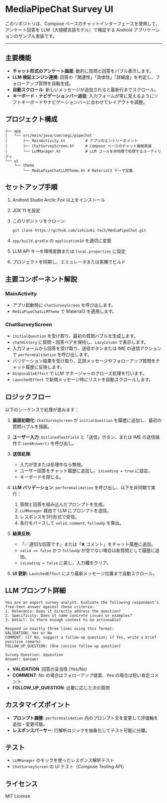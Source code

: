 # MediaPipeChat Survey UI

このリポジトリは、Compose ベースのチャットインターフェースを使用して、アンケート回答を LLM（大規模言語モデル）で検証する Android アプリケーションのサンプル実装です。

---

## 主要機能

* **チャット形式のアンケート画面**: 動的に質問と回答をバブル表示します。
* **LLM 検証エンジン連携**: 回答の「関連性」「具体性」「詳細度」を判定し、フォローアップ質問を自動生成。
* **自動スクロール**: 新しいメッセージが追加されると最新行までスクロール。
* **キーボード・ナビゲーションバー追従**: 入力フォームが常に見えるようにソフトキーボードやナビゲーションバーに合わせてレイアウトを調整。

## プロジェクト構成

```
├── app
│   └── src/main/java/com/negi/pipechat
│       ├── MainActivity.kt         # アプリのエントリーポイント
│       ├── ChatSurveyScreen.kt     # Compose ベースのチャット画面実装
│       └── LLMManager.kt           # LLM コールを非同期で処理するユーティリティ
└── ui
    └── theme
        └── MediaPipeChatLLMTheme.kt # Material3 テーマ定義
```

## セットアップ手順

1. Android Studio Arctic Fox 以上をインストール
2. JDK 11 を設定
3. このリポジトリをクローン:

   ```bash
   git clone https://github.com/ishizuki-tech/MediaPipeChat.git
   ```
4. `app/build.gradle` の `applicationId` を適切に変更
5. LLM API キーを環境変数または `local.properties` に設定
6. プロジェクトを同期し、エミュレータまたは実機でビルド

## 主要コンポーネント解説

### MainActivity

* アプリ起動時に `ChatSurveyScreen` を呼び出します。
* `MediaPipeChatLLMTheme` で Material3 を適用します。

### ChatSurveyScreen

* `initialQuestion` を受け取り、最初の質問バブルを生成します。
* `chatHistory` に質問・回答ペアを保持し、`LazyColumn` で表示します。
* 入力フォームから回答を受け取り、送信ボタンまたは IME の送信アクションで `performValidation` を呼び出します。
* バリデーション結果を受け取り、正誤メッセージやフォローアップ質問をチャット履歴に反映します。
* `DisposableEffect` で LLM マネージャーのクローズ処理を行います。
* `LaunchedEffect` で新規メッセージ時にリストを自動スクロールします。

## ロジックフロー

以下のシーケンスで処理が進みます：

1. **画面初期化**: `ChatSurveyScreen` が `initialQuestion` を履歴に追加し、最初の質問バブルを描画。
2. **ユーザー入力**: `OutlinedTextField` と「送信」ボタン、または IME の送信操作で `sendAnswer()` を呼び出し。
3. **送信処理**:

   * 入力が空または処理中なら無視。
   * ユーザー回答をチャット履歴に追加し、`isLoading = true` に設定。
   * キーボードを閉じる。
4. **LLM バリデーション**: `performValidation` を呼び出し、以下を非同期で実行：

   1. 質問と回答を組み込んだプロンプトを生成。
   2. `LLMManager` 経由で LLM にプロンプトを送信。
   3. レスポンスを3行形式で受信。
   4. 各行をパースして `valid`, `comment`, `followUp` を算出。
5. **結果反映**:

   * 「✅ 適切な回答です」または「❌ コメント」をチャット履歴に追加。
   * `valid == false` かつ `followUp` が空でない場合は新質問として履歴に追加。
   * `isLoading = false` に戻し、入力欄をクリア。
6. **UI 更新**: `LaunchedEffect` により最新メッセージ位置まで自動スクロール。

## LLM プロンプト詳細

```plaintext
You are an expert survey analyst. Evaluate the following respondent’s free-text answer against these criteria:
1. Relevance: Does it directly address the question?
2. Specificity: Does it name concrete issues or examples?
3. Detail: Is there enough context to be actionable?

Respond in exactly three lines using this format:
VALIDATION: Yes or No
COMMENT: (If No, suggest a follow-up question; if Yes, write a brief positive remark)
FOLLOW_UP_QUESTION: (One concise follow-up question)

Survey Question: $question
Answer: $answer
```

* **VALIDATION**: 回答の妥当性 (Yes/No)
* **COMMENT**: No の場合はフォローアップ提案、Yes の場合は短い肯定コメント
* **FOLLOW\_UP\_QUESTION**: 必要に応じた次の質問

## カスタマイズポイント

* **プロンプト調整**: `performValidation` 内のプロンプト文を変更して評価軸を追加・変更可能。
* **レスポンスパーサー**: 行解析ロジックを抽象化してテスト可能に分離。

## テスト

* `LLMManager` のモックを使ったレスポンス解析テスト
* `ChatSurveyScreen` の UI テスト（Compose Testing API）

## ライセンス

MIT License
